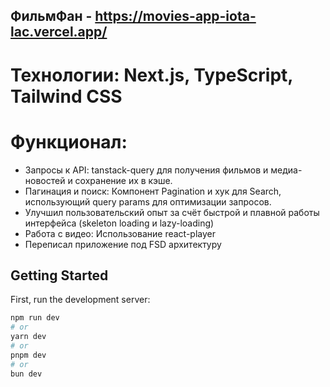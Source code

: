 ## ФильмФан - https://movies-app-iota-lac.vercel.app/

# Технологии: Next.js, TypeScript, Tailwind CSS

# Функционал:
 * Запросы к API: tanstack-query для получения фильмов и медиа-новостей и сохранение их в кэше.
 * Пагинация и поиск: Компонент Pagination и хук для Search, использующий query params для оптимизации запросов.
 * Улучшил пользовательский опыт за счёт быстрой и плавной работы интерфейса (skeleton loading и lazy-loading)
 * Работа с видео: Использование react-player
 * Переписал приложение под FSD архитектуру

## Getting Started

First, run the development server:

```bash
npm run dev
# or
yarn dev
# or
pnpm dev
# or
bun dev
```

